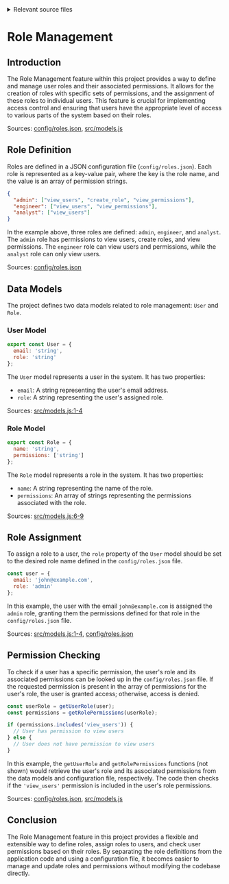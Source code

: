 <details>
<summary>Relevant source files</summary>

The following files were used as context for generating this wiki page:

- [config/roles.json](https://github.com/aanickode/access-control-service/blob/main/config/roles.json)
- [src/models.js](https://github.com/aanickode/access-control-service/blob/main/src/models.js)
</details>

# Role Management

## Introduction

The Role Management feature within this project provides a way to define and manage user roles and their associated permissions. It allows for the creation of roles with specific sets of permissions, and the assignment of these roles to individual users. This feature is crucial for implementing access control and ensuring that users have the appropriate level of access to various parts of the system based on their roles.

Sources: [config/roles.json](), [src/models.js]()

## Role Definition

Roles are defined in a JSON configuration file (`config/roles.json`). Each role is represented as a key-value pair, where the key is the role name, and the value is an array of permission strings.

```json
{
  "admin": ["view_users", "create_role", "view_permissions"],
  "engineer": ["view_users", "view_permissions"],
  "analyst": ["view_users"]
}
```

In the example above, three roles are defined: `admin`, `engineer`, and `analyst`. The `admin` role has permissions to view users, create roles, and view permissions. The `engineer` role can view users and permissions, while the `analyst` role can only view users.

Sources: [config/roles.json]()

## Data Models

The project defines two data models related to role management: `User` and `Role`.

### User Model

```javascript
export const User = {
  email: 'string',
  role: 'string'
};
```

The `User` model represents a user in the system. It has two properties:

- `email`: A string representing the user's email address.
- `role`: A string representing the user's assigned role.

Sources: [src/models.js:1-4]()

### Role Model

```javascript
export const Role = {
  name: 'string',
  permissions: ['string']
};
```

The `Role` model represents a role in the system. It has two properties:

- `name`: A string representing the name of the role.
- `permissions`: An array of strings representing the permissions associated with the role.

Sources: [src/models.js:6-9]()

## Role Assignment

To assign a role to a user, the `role` property of the `User` model should be set to the desired role name defined in the `config/roles.json` file.

```javascript
const user = {
  email: 'john@example.com',
  role: 'admin'
};
```

In this example, the user with the email `john@example.com` is assigned the `admin` role, granting them the permissions defined for that role in the `config/roles.json` file.

Sources: [src/models.js:1-4](), [config/roles.json]()

## Permission Checking

To check if a user has a specific permission, the user's role and its associated permissions can be looked up in the `config/roles.json` file. If the requested permission is present in the array of permissions for the user's role, the user is granted access; otherwise, access is denied.

```javascript
const userRole = getUserRole(user);
const permissions = getRolePermissions(userRole);

if (permissions.includes('view_users')) {
  // User has permission to view users
} else {
  // User does not have permission to view users
}
```

In this example, the `getUserRole` and `getRolePermissions` functions (not shown) would retrieve the user's role and its associated permissions from the data models and configuration file, respectively. The code then checks if the `'view_users'` permission is included in the user's role permissions.

Sources: [config/roles.json](), [src/models.js]()

## Conclusion

The Role Management feature in this project provides a flexible and extensible way to define roles, assign roles to users, and check user permissions based on their roles. By separating the role definitions from the application code and using a configuration file, it becomes easier to manage and update roles and permissions without modifying the codebase directly.